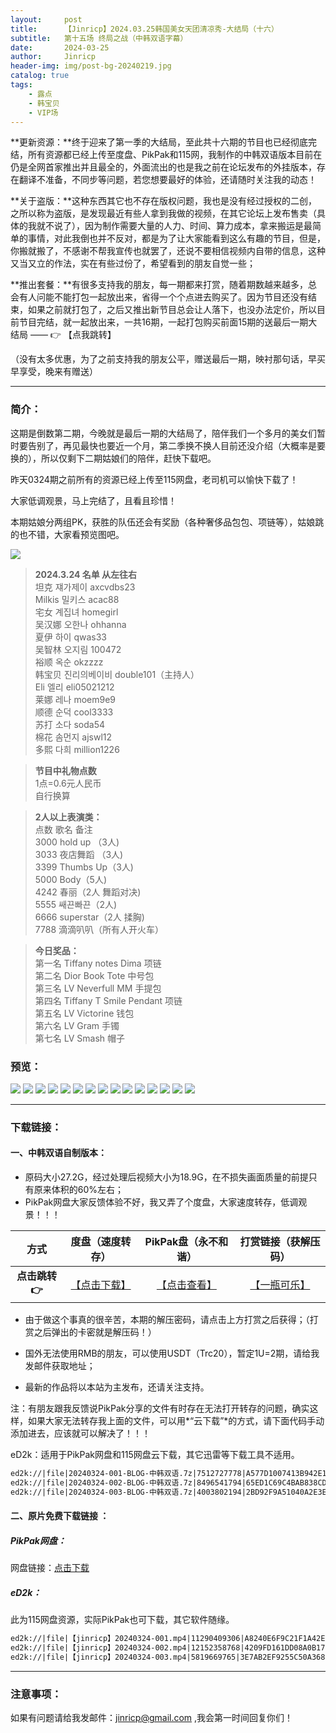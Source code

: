 ```yaml
---
layout:     post
title:      【Jinricp】2024.03.25韩国美女天团清凉秀-大结局（十六）
subtitle:   第十五场 终局之战（中韩双语字幕）
date:       2024-03-25
author:     Jinricp
header-img: img/post-bg-20240219.jpg
catalog: true
tags:
    - 露点
    - 韩宝贝
    - VIP场
---
```


**更新资源：**终于迎来了第一季的大结局，至此共十六期的节目也已经彻底完结，所有资源都已经上传至度盘、PikPak和115网，我制作的中韩双语版本目前在仍是全网首家推出并且最全的，外面流出的也是我之前在论坛发布的外挂版本，存在翻译不准备，不同步等问题，若您想要最好的体验，还请随时关注我的动态！

**关于盗版：**这种东西其它也不存在版权问题，我也是没有经过授权的二创，之所以称为盗版，是发现最近有些人拿到我做的视频，在其它论坛上发布售卖（具体的我就不说了），因为制作需要大量的人力、时间、算力成本，拿来搬运是最简单的事情，对此我倒也并不反对，都是为了让大家能看到这么有趣的节目，但是，你搬就搬了，不感谢不帮我宣传也就罢了，还说不要相信视频内自带的信息，这种又当又立的作法，实在有些过份了，希望看到的朋友自觉一些；

**推出套餐：**有很多支持我的朋友，每一期都来打赏，随着期数越来越多，总会有人问能不能打包一起放出来，省得一个个点进去购买了。因为节目还没有结束，如果之前就打包了，之后又推出新节目总会让人落下，也没办法定价，所以目前节目完结，就一起放出来，一共16期，一起打包购买前面15期的送最后一期大结局 —— 👉 【点我跳转】

（没有太多优惠，为了之前支持我的朋友公平，赠送最后一期，映衬那句话，早买早享受，晚来有赠送）

---

### 简介：

这期是倒数第二期，今晚就是最后一期的大结局了，陪伴我们一个多月的美女们暂时要告别了，再见最快也要近一个月，第二季换不换人目前还没介绍（大概率是要换的），所以仅剩下二期姑娘们的陪伴，赶快下载吧。

昨天0324期之前所有的资源已经上传至115网盘，老司机可以愉快下载了！

大家低调观景，马上完结了，且看且珍惜！

本期姑娘分两组PK，获胜的队伍还会有奖励（各种奢侈品包包、项链等），姑娘跳的也不错，大家看预览图吧。

![](https://www.imgccc.com/2024/03/25/2f49b1aa86e7c.png)

> **2024.3.24 名单 从左往右**<br>
> 坦克 쟤가제이 axcvdbs23<br>
> Milkis 밀키스 acac88<br>
> 宅女 계집녀 homegirl<br>
> 吴汉娜 오한나 ohhanna<br>
> 夏伊 하이 qwas33<br>
> 吴智林 오지림 100472<br>
> 裕顺 옥순 okzzzz<br>
> 韩宝贝 진리의베이비 double101（主持人）<br>
> Eli 엘리 eli05021212<br>
> 莱娜 레나 moem9e9<br>
> 顺德 순덕 cool3333<br>
> 苏打 소다 soda54<br>
> 棉花 솜먼지 ajswl12<br>
> 多熙 다희 million1226<br>

>**节目中礼物点数**<br>
>1点=0.6元人民币<br>
>自行换算<br>

>**2人以上表演类：**<br>
>点数 歌名 备注<br>
>3000 hold up （3人)<br>
>3033 夜店舞蹈 （3人)<br>
>3399 Thumbs Up（3人)<br>
>5000 Body（5人)<br>
>4242 春丽（2人 舞蹈对决)<br>
>5555 쌔끈빠끈（2人)<br>
>6666 superstar（2人 揉胸)<br>
>7788 滴滴叭叭（所有人开火车）<br>

>**今日奖品：**<br>
>第一名 Tiffany notes Dima 项链<br>
>第二名 Dior Book Tote 中号包<br>
>第三名 LV Neverfull MM 手提包<br>
>第四名 Tiffany T Smile Pendant 项链<br>
>第五名 LV Victorine 钱包<br>
>第六名 LV Gram 手镯<br>
>第七名 LV Smash 帽子<br>


### 预览：

![](https://www.imgccc.com/2024/03/25/6d7e2423452dd.jpg)
![](https://www.imgccc.com/2024/03/25/080e5f4e755a0.jpg)
![](https://www.imgccc.com/2024/03/25/7fbfe438c9e4f.jpg)
![](https://www.imgccc.com/2024/03/25/8f25311acfef8.gif)
![](https://www.imgccc.com/2024/03/25/81ed486470d12.gif)
![](https://www.imgccc.com/2024/03/25/9760627d5f724.gif)
![](https://www.imgccc.com/2024/03/25/37e52a971bfd0.gif)
![](https://www.imgccc.com/2024/03/25/6627c8fc8235e.gif)
![](https://www.imgccc.com/2024/03/25/9e13b35c2eb68.gif)
![](https://www.imgccc.com/2024/03/25/01aa12121a79c.gif)
![](https://www.imgccc.com/2024/03/25/3ab7e37611ef4.gif)
![](https://www.imgccc.com/2024/03/25/c923d150198c7.gif)
![](https://www.imgccc.com/2024/03/25/c3ae6b0bb5ac0.gif)
![](https://www.imgccc.com/2024/03/25/15359d47425f6.gif)
![](https://www.imgccc.com/2024/03/25/80f1bd5f7ddac.gif)

------

### 下载链接：

#### 一、中韩双语自制版本：

+ 原码大小27.2G，经过处理后视频大小为18.9G，在不损失画面质量的前提只有原来体积的60%左右；
+ PikPak网盘大家反馈体验不好，我又弄了个度盘，大家速度转存，低调观景！！！

|     方式      |                       度盘（速度转存）                       |                     PikPak盘（永不和谐）                     |                  打赏链接（获解压码）                   |
| :-----------: | :----------------------------------------------------------: | :----------------------------------------------------------: | :-----------------------------------------------------: |
| **点击跳转👉** | [【点击下载】](https://pan.baidu.com/s/1kn4Bca46qKtPmWMZw6HBXQ?pwd=8888) | [【点击查看】](https://mypikpak.com/s/VNtnSjXg9tRw2g97v0NHpsuAo1) | [【一瓶可乐】](https://nk.mileifk.com/details/1CD55BB5) |


+ 由于做这个事真的很辛苦，本期的解压密码，请点击上方打赏之后获得；（打赏之后弹出的卡密就是解压码！）

+ 国外无法使用RMB的朋友，可以使用USDT（Trc20），暂定1U=2期，请给我发邮件获取地址；

+ 最新的作品将以本站为主发布，还请关注支持。

注：有朋友跟我反馈说PikPak分享的文件有时存在无法打开转存的问题，确实这样，如果大家无法转存我上面的文件，可以用*“云下载”*的方式，请下面代码手动添加进去，应该就可以解决了！！！

eD2k：适用于PikPak网盘和115网盘云下载，其它迅雷等下载工具不适用。

  ```txt
ed2k://|file|20240324-001-BLOG-中韩双语.7z|7512727778|A577D1007413B942E1D095A4B453917C|/
ed2k://|file|20240324-002-BLOG-中韩双语.7z|8496541794|65ED1C69C4BAB838CD48DFA6A873C15A|/
ed2k://|file|20240324-003-BLOG-中韩双语.7z|4003802194|2BD92F9A51040A2E3E320CE44E0C291A|/
  ```



#### 二、原片免费下载链接 ：

##### PikPak网盘：

网盘链接：[点击下载](https://mypikpak.com/s/VNtnWGA3EvK71VgWGLjK96Jpo1)

##### eD2k：

此为115网盘资源，实际PikPak也可下载，其它软件随缘。

```txt
ed2k://|file|【jinricp】20240324-001.mp4|11290409306|A8240E6F9C21F1A42EDB9059DE63E78B|/
ed2k://|file|【jinricp】20240324-002.mp4|12152358768|4209FD161DD08A0B170694B50A675DEB|/
ed2k://|file|【jinricp】20240324-003.mp4|5819669765|3E7AB2EF9255C50A368D409E29611280|/
```

------

### 注意事项：


如果有问题请给我发邮件：jinricp@gmail.com ,我会第一时间回复你们！